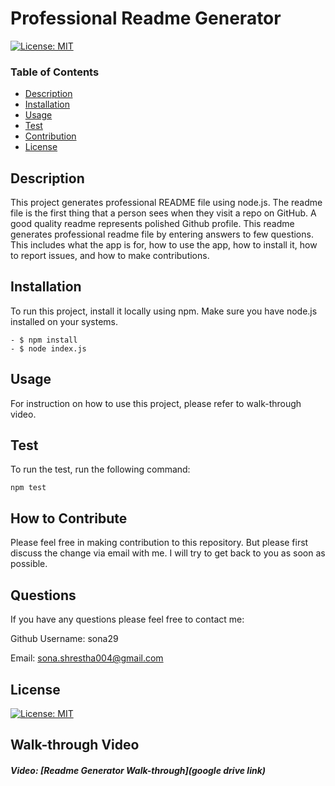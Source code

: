 # Professional Readme Generator

[![License: MIT](https://img.shields.io/badge/License-MIT-yellow.svg)](https://opensource.org/licenses/MIT)

### Table of Contents

- [Description](#description)
- [Installation](#installation)
- [Usage](#usage)
- [Test](#test)
- [Contribution](#contribution)
- [License](#license)

## Description

This project generates professional README file using node.js. The readme file is the first thing that a person sees when they visit a repo on GitHub. A good quality readme represents polished Github profile. This readme generates professional readme file by entering answers to few questions. This includes what the app is for, how to use the app, how to install it, how to report issues, and how to make contributions.

## Installation

To run this project, install it locally using npm. Make sure you have node.js installed on your systems.

```
- $ npm install
- $ node index.js
```

## Usage

For instruction on how to use this project, please refer to walk-through video.

## Test

To run the test, run the following command:

```
npm test

```

## How to Contribute

Please feel free in making contribution to this repository. But please first discuss the change via email with me. I will try to get back to you as soon as possible.

## Questions

If you have any questions please feel free to contact me:

Github Username: sona29

Email: sona.shrestha004@gmail.com

## License

[![License: MIT](https://img.shields.io/badge/License-MIT-yellow.svg)](https://opensource.org/licenses/MIT)

## Walk-through Video

##### Video: [Readme Generator Walk-through](google drive link)
